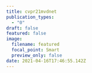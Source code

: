 ```yaml
---
title: cvpr21mvdnet
publication_types:
  - "0"
draft: false
featured: false
image:
  filename: featured
  focal_point: Smart
  preview_only: false
date: 2021-04-16T17:46:55.142Z
---
```

